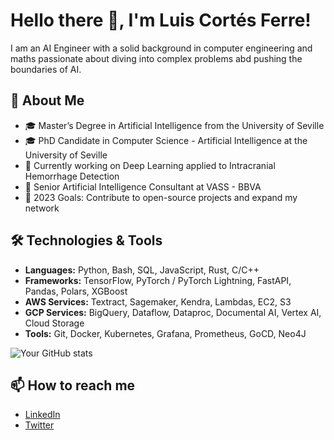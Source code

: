 # Hello there 👋, I'm Luis Cortés Ferre!

I am an AI Engineer with a solid background in computer engineering and maths passionate about diving into complex problems abd pushing the boundaries of AI.


## 🚀 About Me

- 🎓 Master’s Degree in Artificial Intelligence from the University of Seville
- 🎓 PhD Candidate in Computer Science - Artificial Intelligence at the University of Seville 
- 🌱 Currently working on Deep Learning applied to Intracranial Hemorrhage Detection
- 🏢 Senior Artificial Intelligence Consultant at VASS - BBVA
- 🎯 2023 Goals: Contribute to open-source projects and expand my network
<!-- - 💼 Any freelance/consulting inquiries? Shoot me an [email](mailto:ewfew@.com) -->

## 🛠️ Technologies & Tools

- **Languages:** Python, Bash, SQL, JavaScript, Rust, C/C++
- **Frameworks:** TensorFlow, PyTorch / PyTorch Lightning, FastAPI, Pandas, Polars, XGBoost
- **AWS Services:** Textract, Sagemaker, Kendra, Lambdas, EC2, S3
- **GCP Services:** BigQuery, Dataflow, Dataproc, Documental AI, Vertex AI, Cloud Storage
- **Tools:** Git, Docker, Kubernetes, Grafana, Prometheus, GoCD, Neo4J

![Your GitHub stats](https://github-readme-stats.vercel.app/api?username=Keredu&show_icons=true&hide_title=true&count_private=true&hide=prs&theme=default_repocard)

<!-- ## 📖 What I am currently learning or working on -->

<!-- - [Activity Tracker](https://github.com/Keredu/ActivityTracker) -->
<!-- - [Login Stuff](https://github.com/Keredu/loginstuff) -->
<!-- - [Kanban](https://github.com/Keredu/kanban) -->

## 📫 How to reach me

- [LinkedIn](https://www.linkedin.com/in/keredu)
- [Twitter](https://twitter.com/keredu8)

<!-- ## 🤝 Contributing -->

<!-- I'm looking for contributors for my [project](https://github.com/Keredu/Your-Project). Feel free to check it out and open an issue or submit a PR. -->

<!-- ## 💫 Recent GitHub Activity-->

<!--START_SECTION:activity-->
<!--END_SECTION:activity-->

<!--## 🗂️ Highlighted Repositories

- [Your Repo #1](https://github.com/Keredu/Your-Repo-1)
- [Your Repo #2](https://github.com/Keredu/Your-Repo-2)-->

